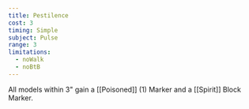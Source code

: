 ```yaml
---
title: Pestilence
cost: 3
timing: Simple
subject: Pulse
range: 3
limitations:
  - noWalk
  - noBtB
---
```

All models within 3" gain a [[Poisoned]] (1) Marker and a [[Spirit]] Block Marker.